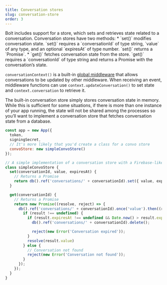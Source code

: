 ```yaml
---
title: Conversation stores
slug: conversation-store
order: 3
---
```


<div class="section-content">
Bolt includes support for a store, which sets and retrieves state related to a conversation. Conversation stores have two methods:
* `set()` modifies conversation state. `set()` requires a `conversationId` of type string, `value` of any type, and an optional `expiresAt` of type number. `set()` returns a `Promise`.
* `get()` fetches conversation state from the store. `get()` requires a `conversationId` of type string and returns a Promise with the conversation’s state.

`conversationContext()` is a built-in [global middleware](#global-middleware) that allows conversations to be updated by other middleware. When receiving an event, middleware functions can use `context.updateConversation()` to set state and `context.conversation` to retrieve it.

The built-in conversation store simply stores conversation state in memory. While this is sufficient for some situations, if there is more than one instance of your app running, the state will not be shared among the processes so you’ll want to implement a conversation store that fetches conversation state from a database.
</div>

```javascript
const app = new App({
  token,
  signingSecret,
  // It's more likely that you'd create a class for a convo store
  convoStore: new simpleConvoStore()
});

// A simple implementation of a conversation store with a Firebase-like database
class simpleConvoStore {
  set(conversationId, value, expiresAt) {
    // Returns a Promise
    return db().ref('conversations/' + conversationId).set({ value, expiresAt });
  }

  get(conversationId) {
    // Returns a Promise
    return new Promise((resolve, reject) => {
      db().ref('conversations/' + conversationId).once('value').then((result) => {
        if (result !== undefined) {
          if (result.expiresAt !== undefined && Date.now() > result.expiresAt) {
            db().ref('conversations/' + conversationId).delete();

            reject(new Error('Conversation expired'));
          }
          resolve(result.value)
        } else {
          // Conversation not found
          reject(new Error('Conversation not found'));
        }
      });
    });
  }
}
```